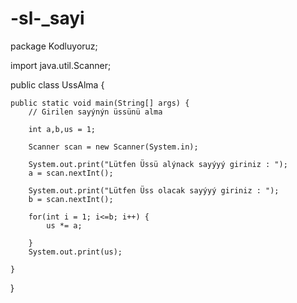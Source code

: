 # -sl-_sayi

package Kodluyoruz;

import java.util.Scanner;

public class UssAlma {

	public static void main(String[] args) {
		// Girilen sayýnýn üssünü alma
		
		int a,b,us = 1;
		
		Scanner scan = new Scanner(System.in);
		
		System.out.print("Lütfen Üssü alýnack sayýyý giriniz : ");
		a = scan.nextInt();
		
		System.out.print("Lütfen Üss olacak sayýyý giriniz : ");
		b = scan.nextInt();
		
		for(int i = 1; i<=b; i++) {
			us *= a;
			
		}
		System.out.print(us);

	}

}
